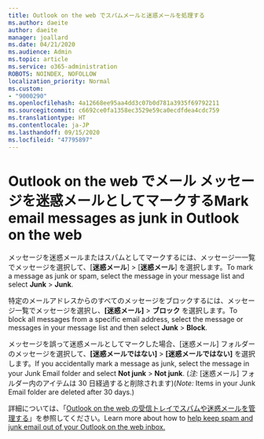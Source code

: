 ```yaml
---
title: Outlook on the web でスパムメールと迷惑メールを処理する
ms.author: daeite
author: daeite
manager: joallard
ms.date: 04/21/2020
ms.audience: Admin
ms.topic: article
ms.service: o365-administration
ROBOTS: NOINDEX, NOFOLLOW
localization_priority: Normal
ms.custom:
- "9000290"
ms.openlocfilehash: 4a12668ee95aa4dd3c07b0d781a3935f69792211
ms.sourcegitcommit: c6692ce0fa1358ec3529e59ca0ecdfdea4cdc759
ms.translationtype: HT
ms.contentlocale: ja-JP
ms.lasthandoff: 09/15/2020
ms.locfileid: "47795897"
---
```

# <a name="mark-email-messages-as-junk-in-outlook-on-the-web"></a><span data-ttu-id="9b1e4-102">Outlook on the web でメール メッセージを迷惑メールとしてマークする</span><span class="sxs-lookup"><span data-stu-id="9b1e4-102">Mark email messages as junk in Outlook on the web</span></span>

<span data-ttu-id="9b1e4-103">メッセージを迷惑メールまたはスパムとしてマークするには、メッセージ一一覧でメッセージを選択して、[**迷惑メール**] > [**迷惑メール**] を選択します。</span><span class="sxs-lookup"><span data-stu-id="9b1e4-103">To mark a message as junk or spam, select the message in your message list and select **Junk** > **Junk**.</span></span>

<span data-ttu-id="9b1e4-104">特定のメールアドレスからのすべてのメッセージをブロックするには、メッセージ一覧でメッセージを選択し、**[迷惑メール]** > **ブロック** を選択します。</span><span class="sxs-lookup"><span data-stu-id="9b1e4-104">To block all messages from a specific email address, select the message or messages in your message list and then select **Junk** > **Block**.</span></span>

<span data-ttu-id="9b1e4-105">メッセージを誤って迷惑メールとしてマークした場合、[迷惑メール] フォルダーのメッセージを選択して、**[迷惑メールではない]** > **[迷惑メールではない]** を選択します。</span><span class="sxs-lookup"><span data-stu-id="9b1e4-105">If you accidentally mark a message as junk, select the message in your Junk Email folder and select **Not junk** > **Not junk**.</span></span> <span data-ttu-id="9b1e4-106">(*注:* [迷惑メール] フォルダー内のアイテムは 30 日経過すると削除されます)</span><span class="sxs-lookup"><span data-stu-id="9b1e4-106">(*Note:* Items in your Junk Email folder are deleted after 30 days.)</span></span>

<span data-ttu-id="9b1e4-107">詳細については、「[Outlook on the web の受信トレイでスパムや迷惑メールを管理する](https://support.office.com/article/db786e79-54e2-40cc-904f-d89d57b7f41d)」を参照してください。</span><span class="sxs-lookup"><span data-stu-id="9b1e4-107">Learn more about how to [help keep spam and junk email out of your Outlook on the web inbox.](https://support.office.com/article/db786e79-54e2-40cc-904f-d89d57b7f41d)</span></span>